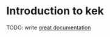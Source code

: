 # Introduction to kek

TODO: write [great documentation](http://jacobian.org/writing/what-to-write/)
